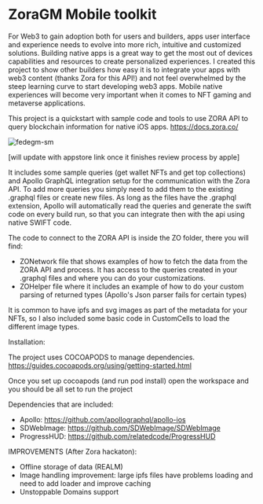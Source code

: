 # ZoraGM Mobile toolkit

For Web3 to gain adoption both for users and builders, apps user interface and experience needs to evolve into more rich, intuitive and customized solutions. Building native apps is a great way to get the most out of devices capabilities and resources to create personalized experiences. I created this project to show other builders how easy it is to integrate your apps with web3 content (thanks Zora for this API!) and not feel overwhelmed by the steep learning curve to start developing web3 apps. Mobile native experiences will become very important when it comes to NFT gaming and metaverse applications.

This project is a quickstart with sample code and tools to use ZORA API to query blockchain information for native iOS apps. 
https://docs.zora.co/

![fedegm-sm](https://user-images.githubusercontent.com/104182252/173390912-e699cb30-cb46-4817-b13d-19e2f55e3b2e.gif)


[will update with appstore link once it finishes review process by apple]

It includes some sample queries (get wallet NFTs and get top collections) and Apollo GraphQL integration setup for the communication with the Zora API. 
To add more queries you simply need to add them to the existing .graphql files or create new files. As long as the files have the .graphql extension, Apollo will automatically read the queries and generate the swift code on every build run, so that you can integrate then with the api using native SWIFT code. 

The code to connect to the ZORA API is inside the ZO folder, there you will find:
- ZONetwork file that shows examples of how to fetch the data from the ZORA API and process. It has access to the queries created in your .graphql files and where you can do your customizations.
- ZOHelper file where it includes an example of how to do your custom parsing of returned types (Apollo's Json parser fails for certain types)

It is common to have ipfs and svg images as part of the metadata for your NFTs, so I also included some basic code in CustomCells to load the different image types.

Installation:

The project uses COCOAPODS to manage dependencies.
https://guides.cocoapods.org/using/getting-started.html

Once you set up cocoapods (and run pod install) open the workspace and you should be all set to run the project

Dependencies that are included:
- Apollo: https://github.com/apollographql/apollo-ios
- SDWebImage: https://github.com/SDWebImage/SDWebImage
- ProgressHUD: https://github.com/relatedcode/ProgressHUD


IMPROVEMENTS (After Zora hackaton):
- Offline storage of data (REALM)
- Image handling improvement: large ipfs files have problems loading and need to add loader and improve caching 
- Unstoppable Domains support
